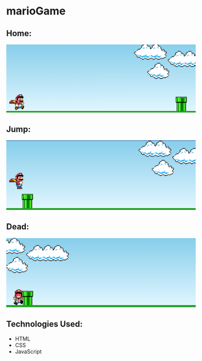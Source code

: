 # marioGame

## Home:
![home page](https://github.com/ViniciusV4/marioGame/blob/main/img/start.png)

## Jump:
![Jump](https://github.com/ViniciusV4/marioGame/blob/main/img/pump.png)

##  Dead:
![Dead](https://github.com/ViniciusV4/marioGame/blob/main/img/dead.png)

## Technologies Used:

* HTML
* CSS
* JavaScript
